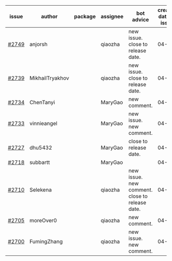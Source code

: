 | issue | author | package | assignee | bot advice | created date of issue | target release date | date from target |
| ------ | ------ | ------ | ------ | ------ | ------ | ------ | :-----: |
| [#2749](https://github.com/Azure/sdk-release-request/issues/2749) | anjorsh |  | qiaozha | new issue. close to release date.  | 04-29 | 05-02 | 0 |
| [#2739](https://github.com/Azure/sdk-release-request/issues/2739) | MikhailTryakhov |  | qiaozha | new issue. close to release date.  | 04-25 | 05-02 | 0 |
| [#2734](https://github.com/Azure/sdk-release-request/issues/2734) | ChenTanyi |  | MaryGao | new comment. | 04-22 | 04-28 |  |
| [#2733](https://github.com/Azure/sdk-release-request/issues/2733) | vinnieangel |  | MaryGao | new issue. new comment. | 04-21 | 05-05 |  |
| [#2727](https://github.com/Azure/sdk-release-request/issues/2727) | dhu5432 |  | MaryGao | close to release date.  | 04-21 | 05-02 | 0 |
| [#2718](https://github.com/Azure/sdk-release-request/issues/2718) | subbartt |  | MaryGao |  | 04-20 | 05-09 |  |
| [#2710](https://github.com/Azure/sdk-release-request/issues/2710) | Selekena |  | qiaozha | new issue. new comment. close to release date.  | 04-15 | 05-02 | 0 |
| [#2705](https://github.com/Azure/sdk-release-request/issues/2705) | moreOver0 |  | qiaozha | new comment. | 04-15 | 04-22 |  |
| [#2700](https://github.com/Azure/sdk-release-request/issues/2700) | FumingZhang |  | qiaozha | new issue. new comment. | 04-15 | 04-19 |  |
